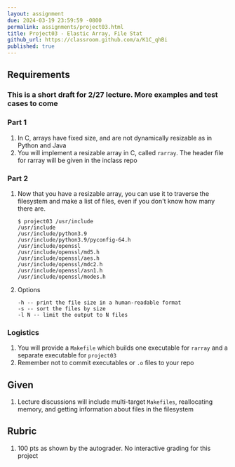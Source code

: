 ```yaml
---
layout: assignment
due: 2024-03-19 23:59:59 -0800
permalink: assignments/project03.html
title: Project03 - Elastic Array, File Stat
github_url: https://classroom.github.com/a/K1C_qhBi
published: true
---
```


## Requirements

### This is a short draft for 2/27 lecture. More examples and test cases to come
### Part 1

1. In C, arrays have fixed size, and are not dynamically resizable as in Python and Java
1. You will implement a resizable array in C, called `rarray`. The header file for rarray will be given in the inclass repo

### Part 2

1. Now that you have a resizable array, you can use it to traverse the filesystem and make a list of files, even if you don't know how many there are.
    ```text
    $ project03 /usr/include
    /usr/include
    /usr/include/python3.9
    /usr/include/python3.9/pyconfig-64.h
    /usr/include/openssl
    /usr/include/openssl/md5.h
    /usr/include/openssl/aes.h
    /usr/include/openssl/mdc2.h
    /usr/include/openssl/asn1.h
    /usr/include/openssl/modes.h
    ```
1. Options
    ```text
    -h -- print the file size in a human-readable format
    -s -- sort the files by size
    -l N -- limit the output to N files
    ```

### Logistics

1. You will provide a `Makefile` which builds one executable for `rarray` and a separate executable for `project03`
1. Remember not to commit executables or `.o` files to your repo

## Given

1. Lecture discussions will include multi-target `Makefiles`, reallocating memory, and getting information about files in the filesystem

## Rubric

1. 100 pts as shown by the autograder. No interactive grading for this project